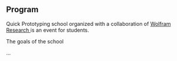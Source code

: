 ## Program
Quick Prototyping school organized with a collaboration of [Wolfram Research ](http://wolfram.com/) is an event for students.

The goals of the school

...